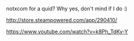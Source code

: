 notxcom for a quid? Why yes, don't mind if I do :)

http://store.steampowered.com/app/290410/

https://www.youtube.com/watch?v=k8Ph_TdKy-Y